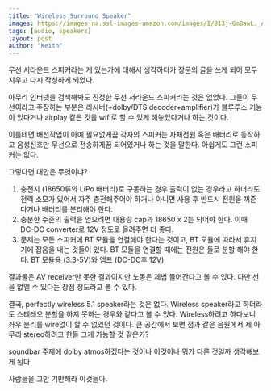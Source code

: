 ```yaml
---
title: "Wireless Surround Speaker"
images: https://images-na.ssl-images-amazon.com/images/I/813j-GmBawL._AC_SL1500_.jpg
tags: [audio, speakers]
layout: post
author: "Keith"
---
```


무선 서라운드 스피커라는 게 있는가에 대해서 생각하다가 장문의 글을 쓰게 되어 모두 지우고 다시 작성하게 되었다.

아무리 인터넷을 검색해봐도 진정한 무선 서라운드 스피커라는 것은 없었다. 그들이 무선이라고 주장하는 부분은 리시버(+dolby/DTS decoder+amplifier)가 블루투스 기능이 있다거나 airplay 같은 것을 wifi로 할 수 있게 해놓았다거나 하는 것이다.

이를테면 배선작업이 아예 필요없게끔 각자의 스피커는 자체전원 혹은 배터리로 동작하고 음성신호만 무선으로 전송하게끔 되어있거나 하는 것을 말한다. 아쉽게도 그런 스피커는 없다.

그렇다면 대안은 무엇이냐?

1) 충전지 (18650류의 LiPo 배터리)로 구동하는 경우 출력이 없는 경우라고 하더라도 전력 소모가 있어서 자주 충전해주어야 하거나 아니면 사용 후 반드시 전원을 꺼준다거나 배터리를 분리해야 한다.
2) 충분한 수준의 출력을 얻으려면 대용량 cap과 18650 x 2는 되어야 한다. 이때 DC-DC converter로 12V 정도로 올려주면 더 좋다.
3) 문제는 모든 스피커에 BT 모듈을 연결해야 한다는 것이고, BT 모듈에 따라서 휴지기에 잡음을 내는 것들이 있다. BT 모듈을 연결할 때에는 전원은 둘로 분할 해야 한다. BT 모듈용 (3.3-5V)와 앰프 (DC-DC후 12V)

결과물은 AV receiver만 못한 결과이지만 노동은 제법 들어간다고 볼 수 있다. 다만 선을 없엘 수 있다는 장점 정도라고 볼 수 있다. 

결국, perfectly wireless 5.1 speaker라는 것은 없다. Wireless speaker라고 하더라도 스테레오 분할을 하지 못하는 경우와 같다고 볼 수 있다. Wireless하려고 하다보니 좌우 분리를 wire없이 할 수 없었던 것이다. 큰 공간에서 보면 점과 같은 음원에서 제 아무리 stereo하려고 한들 그게 가능할 것 같은가?

soundbar 주제에 dolby atmos하겠다는 것이나 이것이나 뭐가 다른 것일까 생각해보게 된다.

사람들을 그만 기만해라 이것들아.